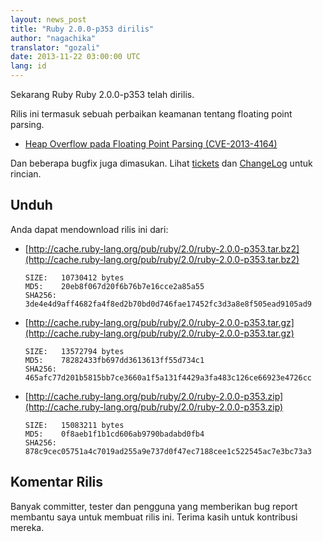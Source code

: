 ```yaml
---
layout: news_post
title: "Ruby 2.0.0-p353 dirilis"
author: "nagachika"
translator: "gozali"
date: 2013-11-22 03:00:00 UTC
lang: id
---
```


Sekarang Ruby Ruby 2.0.0-p353 telah dirilis.

Rilis ini termasuk sebuah perbaikan keamanan tentang floating point parsing.

* [Heap Overflow pada Floating Point Parsing (CVE-2013-4164)](/id/news/2013/11/22/heap-overflow-in-floating-point-parsing-cve-2013-4164/)

Dan beberapa bugfix juga dimasukan.
Lihat [tickets](https://bugs.ruby-lang.org/projects/ruby-200/issues?set_filter=1&amp;status_id=5)
dan [ChangeLog](http://svn.ruby-lang.org/repos/ruby/tags/v2_0_0_353/ChangeLog) untuk rincian.

## Unduh

Anda dapat mendownload rilis ini dari:

* [http://cache.ruby-lang.org/pub/ruby/2.0/ruby-2.0.0-p353.tar.bz2](http://cache.ruby-lang.org/pub/ruby/2.0/ruby-2.0.0-p353.tar.bz2)

      SIZE:   10730412 bytes
      MD5:    20eb8f067d20f6b76b7e16cce2a85a55
      SHA256: 3de4e4d9aff4682fa4f8ed2b70bd0d746fae17452fc3d3a8e8f505ead9105ad9

* [http://cache.ruby-lang.org/pub/ruby/2.0/ruby-2.0.0-p353.tar.gz](http://cache.ruby-lang.org/pub/ruby/2.0/ruby-2.0.0-p353.tar.gz)

      SIZE:   13572794 bytes
      MD5:    78282433fb697dd3613613ff55d734c1
      SHA256: 465afc77d201b5815bb7ce3660a1f5a131f4429a3fa483c126ce66923e4726cc

* [http://cache.ruby-lang.org/pub/ruby/2.0/ruby-2.0.0-p353.zip](http://cache.ruby-lang.org/pub/ruby/2.0/ruby-2.0.0-p353.zip)

      SIZE:   15083211 bytes
      MD5:    0f8aeb1f1b1cd606ab9790badabd0fb4
      SHA256: 878c9cec05751a4c7019ad255a9e737d0f47ec7188cee1c522545ac7e3bc73a3

## Komentar Rilis

Banyak committer, tester dan pengguna yang memberikan bug report membantu saya untuk
membuat rilis ini. Terima kasih untuk kontribusi mereka.

